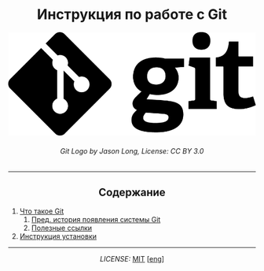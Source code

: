 # <center>**Инструкция по работе с Git**</center>

[![](./assets/Git-Logo-Black.png)](https://git-scm.com/images/logos/downloads/Git-Logo-Black.png)
###### <center>Git Logo by Jason Long, License: CC BY 3.0</center>

---

## <center>Содержание</center>
1. [Что такое Git](./whatisgit.md)
   1. [Пред. история появления системы Git](https://techrocks.ru/2019/02/19/git-origin-story/)
   2. [Полезные ссылки](./hellinks.md)
2. [Инструкция установки]() 


---

*<p align = "center">LICENSE:* [MIT](./licenseRus.md) [[eng](/license.md)]</p>
